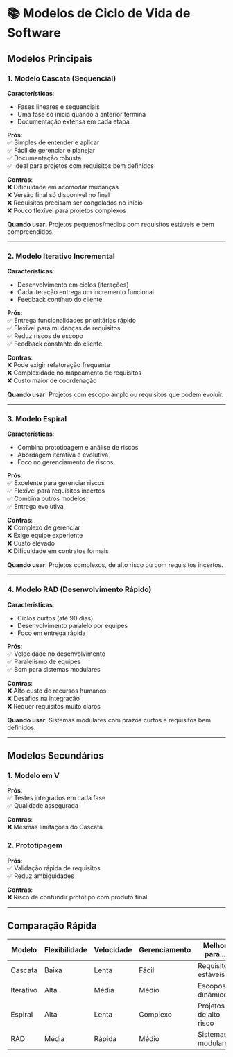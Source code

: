 
# 📚 Modelos de Ciclo de Vida de Software
## Modelos Principais

### 1. Modelo Cascata (Sequencial)
**Características**:
- Fases lineares e sequenciais
- Uma fase só inicia quando a anterior termina
- Documentação extensa em cada etapa

**Prós**:<br>
✅ Simples de entender e aplicar  
✅ Fácil de gerenciar e planejar  
✅ Documentação robusta  
✅ Ideal para projetos com requisitos bem definidos  

**Contras**:<br>
❌ Dificuldade em acomodar mudanças  
❌ Versão final só disponível no final  
❌ Requisitos precisam ser congelados no início  
❌ Pouco flexível para projetos complexos  

**Quando usar**: Projetos pequenos/médios com requisitos estáveis e bem compreendidos.

---

### 2. Modelo Iterativo Incremental
**Características**:
- Desenvolvimento em ciclos (iterações)
- Cada iteração entrega um incremento funcional
- Feedback contínuo do cliente

**Prós**:<br>
✅ Entrega funcionalidades prioritárias rápido  
✅ Flexível para mudanças de requisitos  
✅ Reduz riscos de escopo  
✅ Feedback constante do cliente  

**Contras**:<br>
❌ Pode exigir refatoração frequente  
❌ Complexidade no mapeamento de requisitos  
❌ Custo maior de coordenação  

**Quando usar**: Projetos com escopo amplo ou requisitos que podem evoluir.

---

### 3. Modelo Espiral
**Características**:
- Combina prototipagem e análise de riscos
- Abordagem iterativa e evolutiva
- Foco no gerenciamento de riscos

**Prós**:<br>
✅ Excelente para gerenciar riscos  
✅ Flexível para requisitos incertos  
✅ Combina outros modelos  
✅ Entrega evolutiva  

**Contras**:<br>
❌ Complexo de gerenciar  
❌ Exige equipe experiente  
❌ Custo elevado  
❌ Dificuldade em contratos formais  

**Quando usar**: Projetos complexos, de alto risco ou com requisitos incertos.

---

### 4. Modelo RAD (Desenvolvimento Rápido)
**Características**:
- Ciclos curtos (até 90 dias)
- Desenvolvimento paralelo por equipes
- Foco em entrega rápida


**Prós**:<br>
✅ Velocidade no desenvolvimento  
✅ Paralelismo de equipes  
✅ Bom para sistemas modulares  

**Contras**:<br>
❌ Alto custo de recursos humanos  
❌ Desafios na integração  
❌ Requer requisitos muito claros  

**Quando usar**: Sistemas modulares com prazos curtos e requisitos bem definidos.

---

## Modelos Secundários

### 1. Modelo em V
**Prós**: <br> 
✅ Testes integrados em cada fase  
✅ Qualidade assegurada  

**Contras**:<br>
❌ Mesmas limitações do Cascata  

### 2. Prototipagem
**Prós**: <br> 
✅ Validação rápida de requisitos  
✅ Reduz ambiguidades  

**Contras**: <br> 
❌ Risco de confundir protótipo com produto final  

---

## Comparação Rápida

| Modelo               | Flexibilidade | Velocidade | Gerenciamento | Melhor para...                  |
|----------------------|--------------|------------|---------------|----------------------------------|
| Cascata              | Baixa        | Lenta      | Fácil         | Requisitos estáveis             |
| Iterativo            | Alta         | Média      | Médio         | Escopos dinâmicos               |
| Espiral              | Alta         | Lenta      | Complexo      | Projetos de alto risco          |
| RAD                  | Média        | Rápida     | Médio         | Sistemas modulares              |



